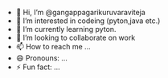 - 👋 Hi, I’m @gangappagarikuruvaraviteja
- 👀 I’m interested in codeing (pyton,java etc.)
- 🌱 I’m currently learning pyton.
- 💞️ I’m looking to collaborate on work 
- 📫 How to reach me ...
- 😄 Pronouns: ...
- ⚡ Fun fact: ...

<!---
gangappagarikuruvaravitejaURK23CS7142/gangappagarikuruvaravitejaURK23CS7142 is a ✨ special ✨ repository because its `README.md` (this file) appears on your GitHub profile.
You can click the Preview link to take a look at your changes.
--->
